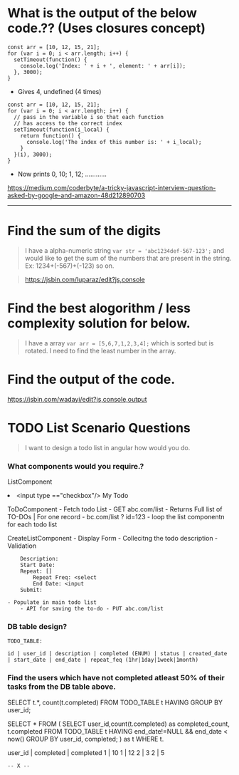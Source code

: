 
# What is the output of the below code.?? (Uses closures concept)

```
const arr = [10, 12, 15, 21];
for (var i = 0; i < arr.length; i++) {
  setTimeout(function() {
    console.log('Index: ' + i + ', element: ' + arr[i]);
  }, 3000);
}
```
- Gives 4, undefined (4 times)


```
const arr = [10, 12, 15, 21];
for (var i = 0; i < arr.length; i++) {
  // pass in the variable i so that each function 
  // has access to the correct index
  setTimeout(function(i_local) {
    return function() {
      console.log('The index of this number is: ' + i_local);
    }
  }(i), 3000);
}
```
- Now prints 0, 10; 1, 12; ............

https://medium.com/coderbyte/a-tricky-javascript-interview-question-asked-by-google-and-amazon-48d212890703

---

# Find the sum of the digits
> I have a alpha-numeric string `var str = 'abc1234def-567-123';` and would like to get the sum of the numbers that are present in the string. Ex: 1234+(-567)+(-123) so on.

> https://jsbin.com/luparaz/edit?js,console

# Find the best alogorithm / less complexity solution for below.
> I have a array `var arr = [5,6,7,1,2,3,4];` which is sorted but is rotated. I need to find the least number in the array.


# Find the output of the code.
https://jsbin.com/wadayi/edit?js,console,output


# TODO List Scenario Questions
> I want to design a todo list in angular how would you do.

### What components would you require.?
ListComponent 
	<li>
		<input type	=="checkbox"/>
		<span>My Todo</span>
	</li>


ToDoComponent
	- Fetch todo List - GET abc.com/list - Returns Full list of TO-DOs | For one record - bc.com/list ? id=123
	- loop the list componentn for each todo list

CreateListComponent
	- Display Form - Collecitng the todo description
		- Validation

		Description: 
		Start Date: 
		Repeat: []
			Repeat Freq: <select
			End Date: <input 
		Submit:

	- Populate in main todo list
		- API for saving the to-do - PUT abc.com/list

### DB table design?

	TODO_TABLE:
  
	id | user_id | description | completed (ENUM) | status | created_date | start_date | end_date | repeat_feq (1hr|1day|1week|1month)

### Find the users which have not completed atleast 50% of their tasks from the DB table above.

SELECT t.*, count(t.completed) FROM TODO_TABLE t
	HAVING 
  GROUP BY user_id;

SELECT * FROM
(
SELECT user_id,count(t.completed) as completed_count, t.completed FROM TODO_TABLE t
	HAVING end_date!=NULL && end_date < now()
	GROUP BY user_id, completed;
) as t
WHERE t.


user_id | completed | completed
1 | 10
1 | 12
2 | 3
2 | 5

    -- X --





